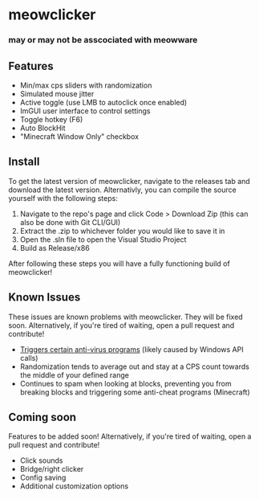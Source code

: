 # meowclicker
### may or may not be asscociated with meowware

## Features
- Min/max cps sliders with randomization
- Simulated mouse jitter
- Active toggle (use LMB to autoclick once enabled)
- ImGUI user interface to control settings
- Toggle hotkey (F6)
- Auto BlockHit
- "Minecraft Window Only" checkbox

## Install
To get the latest version of meowclicker, navigate to the releases tab and download the latest version.
Alternativly, you can compile the source yourself with the following steps:

1. Navigate to the repo's page and click Code > Download Zip (this can also be done with Git CLI/GUI)
2. Extract the .zip to whichever folder you would like to save it in
3. Open the .sln file to open the Visual Studio Project
4. Build as Release/x86

After following these steps you will have a fully functioning build of meowclicker!

## Known Issues
These issues are known problems with meowclicker. They will be fixed soon.
Alternatively, if you're tired of waiting, open a pull request and contribute!

- [Triggers certain anti-virus programs](https://www.virustotal.com/gui/file/97e670383a7dc272621a864006caea17b203324e3b57fa6807b070cfc9337fa4?nocache=1) (likely caused by Windows API calls)
- Randomization tends to average out and stay at a CPS count towards the middle of your defined range
- Continues to spam when looking at blocks, preventing you from breaking blocks and triggering some anti-cheat programs (Minecraft)

## Coming soon
Features to be added soon!
Alternatively, if you're tired of waiting, open a pull request and contribute!

- Click sounds
- Bridge/right clicker
- Config saving
- Additional customization options
